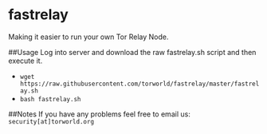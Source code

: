 # fastrelay
Making it easier to run your own Tor Relay Node.

##Usage
Log into server and download the raw fastrelay.sh script and then execute it.<br>
- `wget https://raw.githubusercontent.com/torworld/fastrelay/master/fastrelay.sh`<br>
- `bash fastrelay.sh`

##Notes
If you have any problems feel free to email us: `security[at]torworld.org`
